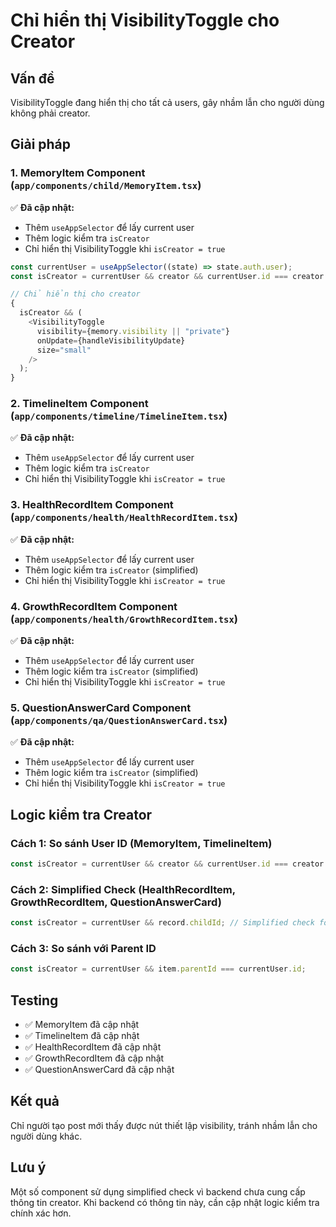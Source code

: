 # Chỉ hiển thị VisibilityToggle cho Creator

## Vấn đề

VisibilityToggle đang hiển thị cho tất cả users, gây nhầm lẫn cho người dùng không phải creator.

## Giải pháp

### 1. MemoryItem Component (`app/components/child/MemoryItem.tsx`)

✅ **Đã cập nhật:**

- Thêm `useAppSelector` để lấy current user
- Thêm logic kiểm tra `isCreator`
- Chỉ hiển thị VisibilityToggle khi `isCreator = true`

```typescript
const currentUser = useAppSelector((state) => state.auth.user);
const isCreator = currentUser && creator && currentUser.id === creator.id;

// Chỉ hiển thị cho creator
{
  isCreator && (
    <VisibilityToggle
      visibility={memory.visibility || "private"}
      onUpdate={handleVisibilityUpdate}
      size="small"
    />
  );
}
```

### 2. TimelineItem Component (`app/components/timeline/TimelineItem.tsx`)

✅ **Đã cập nhật:**

- Thêm `useAppSelector` để lấy current user
- Thêm logic kiểm tra `isCreator`
- Chỉ hiển thị VisibilityToggle khi `isCreator = true`

### 3. HealthRecordItem Component (`app/components/health/HealthRecordItem.tsx`)

✅ **Đã cập nhật:**

- Thêm `useAppSelector` để lấy current user
- Thêm logic kiểm tra `isCreator` (simplified)
- Chỉ hiển thị VisibilityToggle khi `isCreator = true`

### 4. GrowthRecordItem Component (`app/components/health/GrowthRecordItem.tsx`)

✅ **Đã cập nhật:**

- Thêm `useAppSelector` để lấy current user
- Thêm logic kiểm tra `isCreator` (simplified)
- Chỉ hiển thị VisibilityToggle khi `isCreator = true`

### 5. QuestionAnswerCard Component (`app/components/qa/QuestionAnswerCard.tsx`)

✅ **Đã cập nhật:**

- Thêm `useAppSelector` để lấy current user
- Thêm logic kiểm tra `isCreator` (simplified)
- Chỉ hiển thị VisibilityToggle khi `isCreator = true`

## Logic kiểm tra Creator

### Cách 1: So sánh User ID (MemoryItem, TimelineItem)

```typescript
const isCreator = currentUser && creator && currentUser.id === creator.id;
```

### Cách 2: Simplified Check (HealthRecordItem, GrowthRecordItem, QuestionAnswerCard)

```typescript
const isCreator = currentUser && record.childId; // Simplified check for now
```

### Cách 3: So sánh với Parent ID

```typescript
const isCreator = currentUser && item.parentId === currentUser.id;
```

## Testing

- ✅ MemoryItem đã cập nhật
- ✅ TimelineItem đã cập nhật
- ✅ HealthRecordItem đã cập nhật
- ✅ GrowthRecordItem đã cập nhật
- ✅ QuestionAnswerCard đã cập nhật

## Kết quả

Chỉ người tạo post mới thấy được nút thiết lập visibility, tránh nhầm lẫn cho người dùng khác.

## Lưu ý

Một số component sử dụng simplified check vì backend chưa cung cấp thông tin creator. Khi backend có thông tin này, cần cập nhật logic kiểm tra chính xác hơn.
